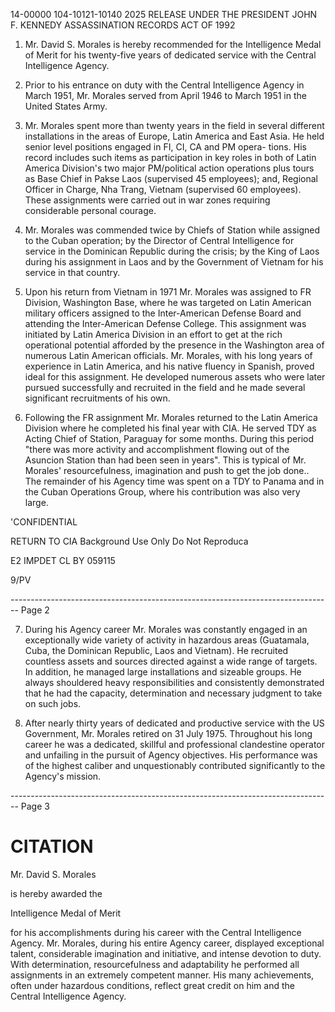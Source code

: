 14-00000
104-10121-10140
2025 RELEASE UNDER THE PRESIDENT JOHN F. KENNEDY ASSASSINATION RECORDS ACT OF 1992

1.  Mr. David S. Morales is hereby recommended for the Intelligence
    Medal of Merit for his twenty-five years of dedicated service with the
    Central Intelligence Agency.

2.  Prior to his entrance on duty with the Central Intelligence
    Agency in March 1951, Mr. Morales served from April 1946 to March 1951
    in the United States Army.

3.  Mr. Morales spent more than twenty years in the field in several
    different installations in the areas of Europe, Latin America and East
    Asia. He held senior level positions engaged in FI, CI, CA and PM opera-
    tions. His record includes such items as participation in key roles in
    both of Latin America Division's two major PM/political action operations
    plus tours as Base Chief in Pakse Laos (supervised 45 employees); and,
    Regional Officer in Charge, Nha Trang, Vietnam (supervised 60 employees).
    These assignments were carried out in war zones requiring considerable
    personal courage.

4.  Mr. Morales was commended twice by Chiefs of Station while
    assigned to the Cuban operation; by the Director of Central Intelligence
    for service in the Dominican Republic during the crisis; by the King of
    Laos during his assignment in Laos and by the Government of Vietnam for
    his service in that country.

5.  Upon his return from Vietnam in 1971 Mr. Morales was assigned to
    FR Division, Washington Base, where he was targeted on Latin American
    military officers assigned to the Inter-American Defense Board and attending
    the Inter-American Defense College. This assignment was initiated by Latin
    America Division in an effort to get at the rich operational potential
    afforded by the presence in the Washington area of numerous Latin American
    officials. Mr. Morales, with his long years of experience in Latin America,
    and his native fluency in Spanish, proved ideal for this assignment. He
    developed numerous assets who were later pursued successfully and recruited
    in the field and he made several significant recruitments of his own.

6.  Following the FR assignment Mr. Morales returned to the Latin
    America Division where he completed his final year with CIA. He served TDY
    as Acting Chief of Station, Paraguay for some months. During this period
    "there was more activity and accomplishment flowing out of the Asuncion
    Station than had been seen in years". This is typical of Mr. Morales'
    resourcefulness, imagination and push to get the job done.. The remainder
    of his Agency time was spent on a TDY to Panama and in the Cuban Operations
    Group, where his contribution was also very large.

'CONFIDENTIAL

RETURN TO CIA
Background Use Only
Do Not Reproduca

E2 IMPDET
CL BY 059115

9/PV


-------------------------------------------------------------------------------- Page 2

7. During his Agency career Mr. Morales was constantly engaged in an exceptionally wide variety of activity in hazardous areas (Guatamala, Cuba, the Dominican Republic, Laos and Vietnam). He recruited countless assets and sources directed against a wide range of targets. In addition, he managed large installations and sizeable groups. He always shouldered heavy responsibilities and consistently demonstrated that he had the capacity, determination and necessary judgment to take on such jobs.

8. After nearly thirty years of dedicated and productive service with the US Government, Mr. Morales retired on 31 July 1975. Throughout his long career he was a dedicated, skillful and professional clandestine operator and unfailing in the pursuit of Agency objectives. His performance was of the highest caliber and unquestionably contributed significantly to the Agency's mission.


-------------------------------------------------------------------------------- Page 3

# CITATION

Mr. David S. Morales

is hereby awarded the

Intelligence Medal of Merit

for his accomplishments during his career with the Central Intelligence
Agency. Mr. Morales, during his entire Agency career, displayed
exceptional talent, considerable imagination and initiative, and intense
devotion to duty. With determination, resourcefulness and adaptability
he performed all assignments in an extremely competent manner. His many
achievements, often under hazardous conditions, reflect great credit on
him and the Central Intelligence Agency.
